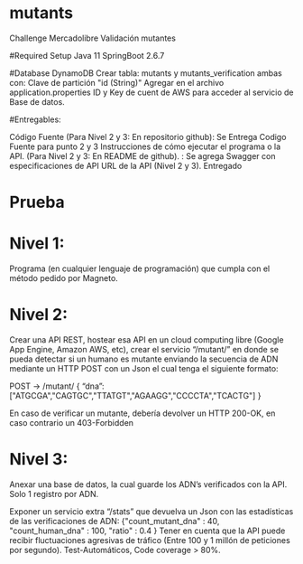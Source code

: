 # mutants
 Challenge Mercadolibre Validación mutantes
 
#Required Setup
Java 11
SpringBoot 2.6.7

#Database
DynamoDB
Crear tabla: mutants y mutants_verification ambas con: Clave de partición "id (String)"
Agregar en el archivo application.properties ID y Key de cuent de AWS para acceder al servicio de Base de datos. 

#Entregables:

Código Fuente (Para Nivel 2 y 3: En repositorio github): Se Entrega Codigo Fuente para punto 2 y 3
Instrucciones de cómo ejecutar el programa o la API. (Para Nivel 2 y 3: En README de
github). : Se agrega Swagger con especificaciones de API
URL de la API (Nivel 2 y 3). Entregado


# Prueba

# Nivel 1:

Programa (en cualquier lenguaje de programación) que cumpla con el método pedido por Magneto.

# Nivel 2:

Crear una API REST, hostear esa API en un cloud computing libre (Google App Engine, Amazon AWS, etc), crear el servicio “/mutant/” en donde se pueda detectar si un humano es mutante enviando la secuencia de ADN mediante un HTTP POST con un Json el cual tenga el siguiente formato:

POST → /mutant/ { “dna”:["ATGCGA","CAGTGC","TTATGT","AGAAGG","CCCCTA","TCACTG"] }

En caso de verificar un mutante, debería devolver un HTTP 200-OK, en caso contrario un 403-Forbidden

# Nivel 3:

Anexar una base de datos, la cual guarde los ADN’s verificados con la API. Solo 1 registro por ADN.

Exponer un servicio extra “/stats” que devuelva un Json con las estadísticas de las verificaciones de ADN: {"count_mutant_dna" : 40, "count_human_dna" : 100, "ratio" : 0.4 } Tener en cuenta que la API puede recibir fluctuaciones agresivas de tráfico (Entre 100 y 1 millón de peticiones por segundo). Test-Automáticos, Code coverage > 80%.





